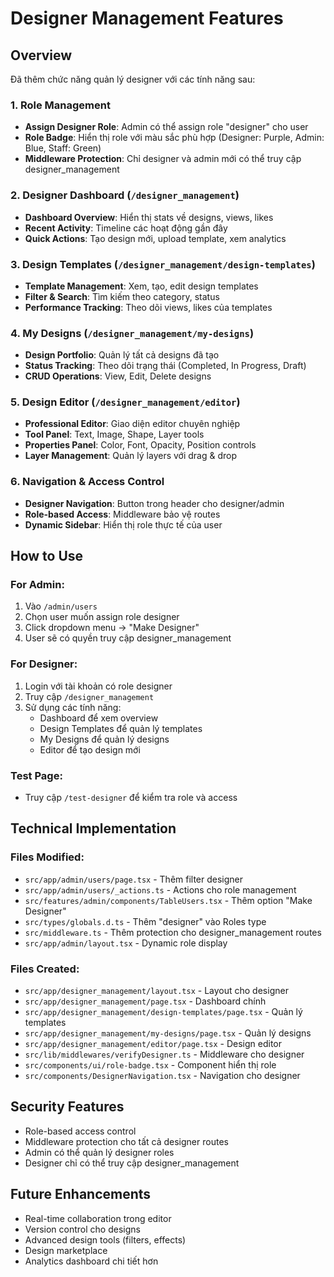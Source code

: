 # Designer Management Features

## Overview
Đã thêm chức năng quản lý designer với các tính năng sau:

### 1. Role Management
- **Assign Designer Role**: Admin có thể assign role "designer" cho user
- **Role Badge**: Hiển thị role với màu sắc phù hợp (Designer: Purple, Admin: Blue, Staff: Green)
- **Middleware Protection**: Chỉ designer và admin mới có thể truy cập designer_management

### 2. Designer Dashboard (`/designer_management`)
- **Dashboard Overview**: Hiển thị stats về designs, views, likes
- **Recent Activity**: Timeline các hoạt động gần đây
- **Quick Actions**: Tạo design mới, upload template, xem analytics

### 3. Design Templates (`/designer_management/design-templates`)
- **Template Management**: Xem, tạo, edit design templates
- **Filter & Search**: Tìm kiếm theo category, status
- **Performance Tracking**: Theo dõi views, likes của templates

### 4. My Designs (`/designer_management/my-designs`)
- **Design Portfolio**: Quản lý tất cả designs đã tạo
- **Status Tracking**: Theo dõi trạng thái (Completed, In Progress, Draft)
- **CRUD Operations**: View, Edit, Delete designs

### 5. Design Editor (`/designer_management/editor`)
- **Professional Editor**: Giao diện editor chuyên nghiệp
- **Tool Panel**: Text, Image, Shape, Layer tools
- **Properties Panel**: Color, Font, Opacity, Position controls
- **Layer Management**: Quản lý layers với drag & drop

### 6. Navigation & Access Control
- **Designer Navigation**: Button trong header cho designer/admin
- **Role-based Access**: Middleware bảo vệ routes
- **Dynamic Sidebar**: Hiển thị role thực tế của user

## How to Use

### For Admin:
1. Vào `/admin/users`
2. Chọn user muốn assign role designer
3. Click dropdown menu → "Make Designer"
4. User sẽ có quyền truy cập designer_management

### For Designer:
1. Login với tài khoản có role designer
2. Truy cập `/designer_management`
3. Sử dụng các tính năng:
   - Dashboard để xem overview
   - Design Templates để quản lý templates
   - My Designs để quản lý designs
   - Editor để tạo design mới

### Test Page:
- Truy cập `/test-designer` để kiểm tra role và access

## Technical Implementation

### Files Modified:
- `src/app/admin/users/page.tsx` - Thêm filter designer
- `src/app/admin/users/_actions.ts` - Actions cho role management
- `src/features/admin/components/TableUsers.tsx` - Thêm option "Make Designer"
- `src/types/globals.d.ts` - Thêm "designer" vào Roles type
- `src/middleware.ts` - Thêm protection cho designer_management routes
- `src/app/admin/layout.tsx` - Dynamic role display

### Files Created:
- `src/app/designer_management/layout.tsx` - Layout cho designer
- `src/app/designer_management/page.tsx` - Dashboard chính
- `src/app/designer_management/design-templates/page.tsx` - Quản lý templates
- `src/app/designer_management/my-designs/page.tsx` - Quản lý designs
- `src/app/designer_management/editor/page.tsx` - Design editor
- `src/lib/middlewares/verifyDesigner.ts` - Middleware cho designer
- `src/components/ui/role-badge.tsx` - Component hiển thị role
- `src/components/DesignerNavigation.tsx` - Navigation cho designer

## Security Features
- Role-based access control
- Middleware protection cho tất cả designer routes
- Admin có thể quản lý designer roles
- Designer chỉ có thể truy cập designer_management

## Future Enhancements
- Real-time collaboration trong editor
- Version control cho designs
- Advanced design tools (filters, effects)
- Design marketplace
- Analytics dashboard chi tiết hơn 